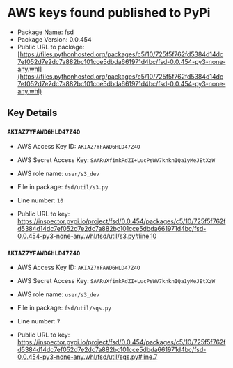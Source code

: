 # AWS keys found published to PyPi

* Package Name: fsd
* Package Version: 0.0.454
* Public URL to package: [https://files.pythonhosted.org/packages/c5/10/725f5f762fd5384d14dc7ef052d7e2dc7a882bc101cce5dbda661971d4bc/fsd-0.0.454-py3-none-any.whl](https://files.pythonhosted.org/packages/c5/10/725f5f762fd5384d14dc7ef052d7e2dc7a882bc101cce5dbda661971d4bc/fsd-0.0.454-py3-none-any.whl)

## Key Details

### `AKIAZ7YFAWD6HLD47Z4O`

* AWS Access Key ID: `AKIAZ7YFAWD6HLD47Z4O`
* AWS Secret Access Key: `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` 
* AWS role name: `user/s3_dev`
* File in package: `fsd/util/s3.py`
* Line number: `10`

* Public URL to key: https://inspector.pypi.io/project/fsd/0.0.454/packages/c5/10/725f5f762fd5384d14dc7ef052d7e2dc7a882bc101cce5dbda661971d4bc/fsd-0.0.454-py3-none-any.whl/fsd/util/s3.py#line.10



### `AKIAZ7YFAWD6HLD47Z4O`

* AWS Access Key ID: `AKIAZ7YFAWD6HLD47Z4O`
* AWS Secret Access Key: `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` 
* AWS role name: `user/s3_dev`
* File in package: `fsd/util/sqs.py`
* Line number: `7`

* Public URL to key: https://inspector.pypi.io/project/fsd/0.0.454/packages/c5/10/725f5f762fd5384d14dc7ef052d7e2dc7a882bc101cce5dbda661971d4bc/fsd-0.0.454-py3-none-any.whl/fsd/util/sqs.py#line.7


